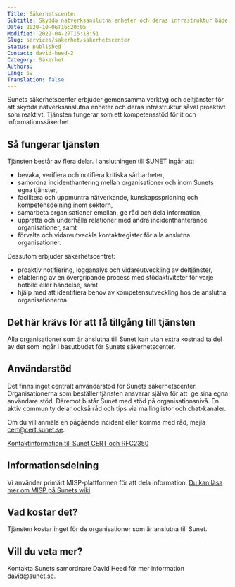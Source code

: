 ```yaml
---
Title: Säkerhetscenter
Subtitle: Skydda nätverksanslutna enheter och deras infrastruktur både proaktivt och reaktivt
Date: 2020-10-06T16:20:05
Modified: 2022-04-27T15:18:51
Slug: services/sakerhet/sakerhetscenter
Status: published
Contact: david-heed-2
Category: Säkerhet
Authors: 
Lang: sv
Translation: false
---
```


Sunets säkerhetscenter erbjuder gemensamma verktyg och deltjänster för att skydda nätverksanslutna enheter och deras infrastruktur såväl proaktivt som reaktivt. Tjänsten fungerar som ett kompetensstöd för it och informationssäkerhet.


Så fungerar tjänsten
--------------------


Tjänsten består av flera delar. I anslutningen till SUNET ingår att:


* bevaka, verifiera och notifiera kritiska sårbarheter,
* samordna incidenthantering mellan organisationer och inom Sunets egna tjänster,
* facilitera och uppmuntra nätverkande, kunskapsspridning och kompetensdelning inom sektorn,
* samarbeta organisationer emellan, ge råd och dela information,
* upprätta och underhålla relationer med andra incidenthanterande organisationer, samt
* förvalta och vidareutveckla kontaktregister för alla anslutna organisationer.


Dessutom erbjuder säkerhetscentret:


* proaktiv notifiering, logganalys och vidareutveckling av deltjänster,
* etablering av en övergripande process med stödaktiviteter för varje hotbild eller händelse, samt
* hjälp med att identifiera behov av kompetensutveckling hos de anslutna organisationerna.


Det här krävs för att få tillgång till tjänsten
-----------------------------------------------


Alla organisationer som är anslutna till Sunet kan utan extra kostnad ta del av det som ingår i basutbudet för Sunets säkerhetscenter.


Användarstöd
------------


Det finns inget centralt användarstöd för Sunets säkerhetscenter. Organisationerna som beställer tjänsten ansvarar själva för att  ge sina egna användare stöd. Däremot bistår Sunet med stöd på organisationsnivå. En aktiv community delar också råd och tips via mailinglistor och chat-kanaler.


Om du vill anmäla en pågående incident eller komma med råd, mejla [cert@cert.sunet.se](mailto:cert@cert.sunet.se).


[Kontaktinformation till Sunet CERT och RFC2350](https://wiki.sunet.se/display/SUNETCERT/SUNET+CERT+RFC+2350+PROFILE)


Informationsdelning
-------------------


Vi använder primärt MISP-plattformen för att dela information. [Du kan läsa mer om MISP på Sunets wiki](https://wiki.sunet.se/display/SUNETCERT/MISP).


Vad kostar det?
---------------


Tjänsten kostar inget för de organisationer som är anslutna till Sunet.


Vill du veta mer?
-----------------


Kontakta Sunets samordnare David Heed för mer information [david@sunet.se](mailto:david@sunet.se).


